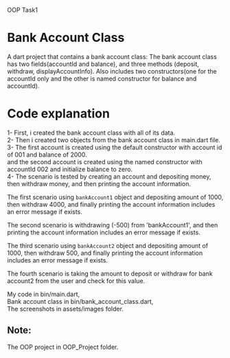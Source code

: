 OOP Task1
# Bank Account Class

A dart project that contains a bank account class:
The bank account class has two fields(accountId and balance), and three methods (deposit, withdraw,
displayAccountInfo).
Also includes two constructors(one for the accountId only and the other is named constructor for
balance and accountId).

# Code explanation
1- First, i created the bank account class with all of its data.                                      
2- Then i created two objects from the bank account class in main.dart file.                                          
3- The first account is created using the default constructor with account id of 001 and balance of
2000.                                                                     
and the second account is created using the named constructor with accountId 002 and initialize
balance to zero.                                             
4- The scenario is tested by creating an account and depositing money, then withdraw money, and then
printing the account information.                               
                                       
The first scenario using `bankAccount1` object and depositing amount of 1000, then withdraw
4000, and finally printing the account information includes an error message if exists.                        
                                               
The second scenario is withdrawing (-500) from 'bankAccount1', and then printing the
account information includes an error message if exists.                                 
                                          
The third scenario using `bankAccount2` object and depositing amount of 1000, then withdraw
500, and finally printing the
account information includes an error message if exists.                       

The fourth scenario is taking the amount to deposit or withdraw for bank account2 from the user
and check for this value.                              

My code in bin/main.dart,   
Bank account class in bin/bank_account_class.dart,   
The screenshots in assets/images folder.

Note:
---------------------------------------------------
The OOP project in OOP_Project folder.
